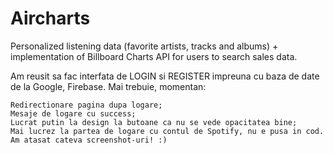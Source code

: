 # Aircharts
 
Personalized listening data (favorite artists, tracks and albums) + implementation of Billboard Charts API for users to search sales data.

Am reusit sa fac interfata de LOGIN si REGISTER impreuna cu baza de date de la Google, Firebase. Mai trebuie, momentan:

    Redirectionare pagina dupa logare;
    Mesaje de logare cu success;
    Lucrat putin la design la butoane ca nu se vede opacitatea bine;
    Mai lucrez la partea de logare cu contul de Spotify, nu e pusa in cod. 
    Am atasat cateva screenshot-uri! :)
